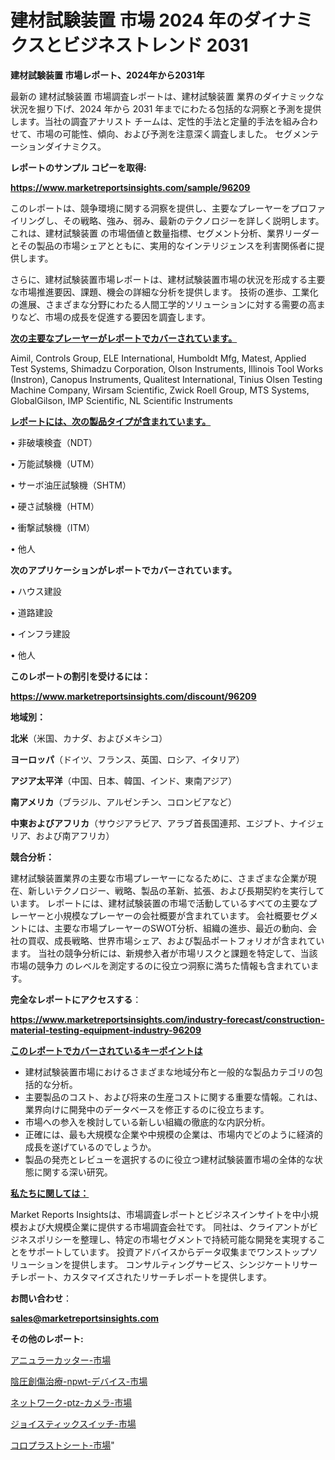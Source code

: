 # 建材試験装置 市場 2024 年のダイナミクスとビジネストレンド 2031

<strong>建材試験装置 市場レポート、2024年から2031年</strong>

最新の 建材試験装置 市場調査レポートは、建材試験装置 業界のダイナミックな状況を掘り下げ、2024 年から 2031 年までにわたる包括的な洞察と予測を提供します。当社の調査アナリスト チームは、定性的手法と定量的手法を組み合わせて、市場の可能性、傾向、および予測を注意深く調査しました。 セグメンテーションダイナミクス。



<strong>レポートのサンプル コピーを取得:</strong> <a href=https://www.marketreportsinsights.com/sample/96209>

<strong><u>https://www.marketreportsinsights.com/sample/96209</u></strong></a>

このレポートは、競争環境に関する洞察を提供し、主要なプレーヤーをプロファイリングし、その戦略、強み、弱み、最新のテクノロジーを詳しく説明します。 これは、建材試験装置 の市場価値と数量指標、セグメント分析、業界リーダーとその製品の市場シェアとともに、実用的なインテリジェンスを利害関係者に提供します。

さらに、建材試験装置市場レポートは、建材試験装置市場の状況を形成する主要な市場推進要因、課題、機会の詳細な分析を提供します。 技術の進歩、工業化の進展、さまざまな分野にわたる人間工学的ソリューションに対する需要の高まりなど、市場の成長を促進する要因を調査します。



<strong><u>次の主要なプレーヤーがレポートでカバーされています。</u></strong>

Aimil, Controls Group, ELE International, Humboldt Mfg, Matest, Applied Test Systems, Shimadzu Corporation, Olson Instruments, Illinois Tool Works (Instron), Canopus Instruments, Qualitest International, Tinius Olsen Testing Machine Company, Wirsam Scientific, Zwick Roell Group, MTS Systems, GlobalGilson, IMP Scientific, NL Scientific Instruments



<strong><u><b>レポートには、次の製品タイプが含まれています。</b></u></strong>

• 非破壊検査（NDT）

• 万能試験機（UTM）

• サーボ油圧試験機（SHTM）

• 硬さ試験機（HTM）

• 衝撃試験機（ITM）

• 他人



<strong><b>次のアプリケーションがレポートでカバーされています。</b></strong>

• ハウス建設

• 道路建設

• インフラ建設

• 他人



<strong><b>このレポートの割引を受けるには：</b></strong><a href=https://www.marketreportsinsights.com/discount/96209>

<strong><u>https://www.marketreportsinsights.com/discount/96209</u></strong></a>



<strong>地域別：</strong>



<strong>北米</strong>（米国、カナダ、およびメキシコ）



<strong>ヨーロッパ</strong>（ドイツ、フランス、英国、ロシア、イタリア）



<strong>アジア太平洋</strong>（中国、日本、韓国、インド、東南アジア）



<strong>南アメリカ</strong>（ブラジル、アルゼンチン、コロンビアなど）



<strong>中東およびアフリカ</strong>（サウジアラビア、アラブ首長国連邦、エジプト、ナイジェリア、および南アフリカ）



<strong>競合分析：</strong>

建材試験装置業界の主要な市場プレーヤーになるために、さまざまな企業が現在、新しいテクノロジー、戦略、製品の革新、拡張、および長期契約を実行しています。 レポートには、建材試験装置の市場で活動しているすべての主要なプレーヤーと小規模なプレーヤーの会社概要が含まれています。 会社概要セグメントには、主要な市場プレーヤーのSWOT分析、組織の進歩、最近の動向、会社の買収、成長戦略、世界市場シェア、および製品ポートフォリオが含まれています。 当社の競争分析には、新規参入者が市場リスクと課題を特定して、当該市場の競争力 のレベルを測定するのに役立つ洞察に満ちた情報も含まれています。



<strong>完全なレポートにアクセスする</strong>：

<a href=https://www.marketreportsinsights.com/industry-forecast/construction-material-testing-equipment-industry-96209>

<strong><u>https://www.marketreportsinsights.com/industry-forecast/construction-material-testing-equipment-industry-96209</u></strong></a>



<strong><u><b>このレポートでカバーされているキーポイントは</b></u></strong>
<ul>
  <li>建材試験装置市場におけるさまざまな地域分布と一般的な製品カテゴリの包括的な分析。</li>
  <li>主要製品のコスト、および将来の生産コストに関する重要な情報。これは、業界向けに開発中のデータベースを修正するのに役立ちます。</li>
  <li>市場への参入を検討している新しい組織の徹底的な内訳分析。</li>
  <li>正確には、最も大規模な企業や中規模の企業は、市場内でどのように経済的成長を遂げているのでしょうか。</li>
  <li>製品の発売とレビューを選択するのに役立つ建材試験装置市場の全体的な状態に関する深い研究。</li>
</ul>


<strong><u><b>私たちに関しては：</b></u></strong>

Market Reports Insightsは、市場調査レポートとビジネスインサイトを中小規模および大規模企業に提供する市場調査会社です。 同社は、クライアントがビジネスポリシーを整理し、特定の市場セグメントで持続可能な開発を実現することをサポートしています。 投資アドバイスからデータ収集までワンストップソリューションを提供します。 コンサルティングサービス、シンジケートリサーチレポート、カスタマイズされたリサーチレポートを提供します。



<strong><b>お問い合わせ</b></strong>：

<a href=mailto:sales@marketreportsinsights.com>

<strong><u>sales@marketreportsinsights.com</u></strong></a>



<strong>その他のレポート:</strong>

<a href=https://www.linkedin.com/pulse/アニュラーカッター-市場-2030-年までの需要に焦点を当てた-2023-xe9jf/>アニュラーカッター-市場</a>

<a href=https://www.linkedin.com/pulse/陰圧創傷治療-npwt-デバイス-市場-2023-総合分析と事業成長戦略-0hruf/>陰圧創傷治療-npwt-デバイス-市場</a>

<a href=https://www.linkedin.com/pulse/ネットワーク-ptz-カメラ-市場-2030-年までの需要に焦点を当てた-2023-ugv7f/>ネットワーク-ptz-カメラ-市場</a>

<a href=https://www.linkedin.com/pulse/ジョイスティックスイッチ-市場-2030-年までの需要に焦点を当てた-2023-srv6f/>ジョイスティックスイッチ-市場</a>

<a href=https://www.linkedin.com/pulse/コロプラストシート-市場-2023-新興市場-将来の動向と市場需要-2030-t3wmf/>コロプラストシート-市場</a>"
